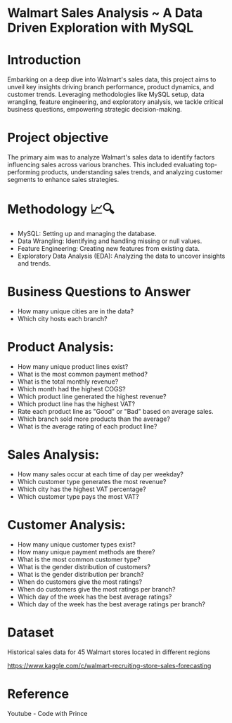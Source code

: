 # Walmart Sales Analysis ~ A Data Driven Exploration with MySQL

# Introduction
Embarking on a deep dive into Walmart's sales data, this project aims to unveil key insights driving branch performance, product dynamics, and customer trends. Leveraging methodologies like MySQL setup, data wrangling, feature engineering, and exploratory analysis, we tackle critical business questions, empowering strategic decision-making.

# Project objective
The primary aim was to analyze Walmart's sales data to identify factors influencing sales across various branches. This included evaluating top-performing products, understanding sales trends, and analyzing customer segments to enhance sales strategies.

# Methodology 📈🔍
* MySQL: Setting up and managing the database.
* Data Wrangling: Identifying and handling missing or null values.
* Feature Engineering: Creating new features from existing data.
* Exploratory Data Analysis (EDA): Analyzing the data to uncover insights and trends.

# Business Questions to Answer
* How many unique cities are in the data?
* Which city hosts each branch?
# Product Analysis:
* How many unique product lines exist?
* What is the most common payment method?
* What is the total monthly revenue?
* Which month had the highest COGS?
* Which product line generated the highest revenue?
* Which product line has the highest VAT?
* Rate each product line as "Good" or "Bad" based on average sales.
* Which branch sold more products than the average?
* What is the average rating of each product line?
# Sales Analysis:
* How many sales occur at each time of day per weekday?
* Which customer type generates the most revenue?
* Which city has the highest VAT percentage?
* Which customer type pays the most VAT?
# Customer Analysis:
* How many unique customer types exist?
* How many unique payment methods are there?
* What is the most common customer type?
* What is the gender distribution of customers?
* What is the gender distribution per branch?
* When do customers give the most ratings?
* When do customers give the most ratings per branch?
* Which day of the week has the best average ratings?
* Which day of the week has the best average ratings per branch?

# Dataset
Historical sales data for 45 Walmart stores located in different regions 

https://www.kaggle.com/c/walmart-recruiting-store-sales-forecasting

# Reference
Youtube - Code with Prince
